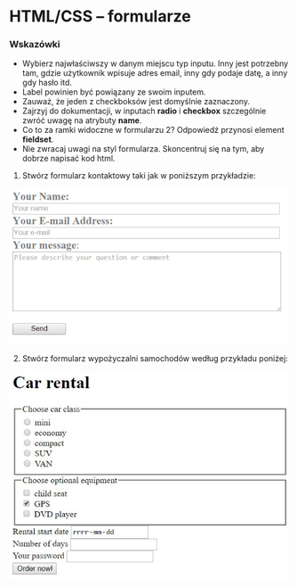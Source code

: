 # HTML/CSS &ndash; formularze

### Wskazówki
* Wybierz najwłaściwszy w danym miejscu typ inputu. Inny jest potrzebny tam, gdzie użytkownik wpisuje adres email, inny gdy podaje datę, a inny gdy hasło itd.
* Label powinien być powiązany ze swoim inputem.
* Zauważ, że jeden z checkboksów jest domyślnie zaznaczony.
* Zajrzyj do dokumentacji, w inputach **radio** i **checkbox** szczególnie zwróć uwagę na atrybuty **name**.
* Co to za ramki widoczne w formularzu 2? Odpowiedź przynosi element **fieldset**.
* Nie zwracaj uwagi na styl formularza. Skoncentruj się na tym, aby dobrze napisać kod html. 


1. Stwórz formularz kontaktowy taki jak w poniższym przykładzie:

  ![Simple form](images/form1.png)
  
2. Stwórz formularz wypożyczalni samochodów według przykładu poniżej:
  
  ![Car rental](images/form2.png)